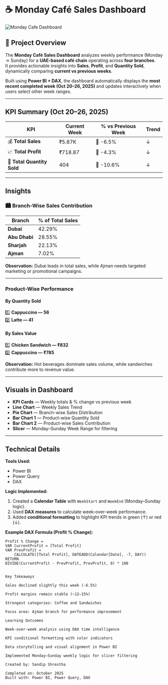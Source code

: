 # ☕ Monday Café Sales Dashboard

![Monday Cafe Dashboard](monday_cafe_dashboard.png)



## 📘 Project Overview
The **Monday Café Sales Dashboard** analyzes weekly performance (Monday → Sunday) for a **UAE-based café chain** operating across **four branches**.  
It provides actionable insights into **Sales**, **Profit**, and **Quantity Sold**, dynamically comparing **current vs previous weeks**.  

Built using **Power BI + DAX**, the dashboard automatically displays the **most recent completed week (Oct 20–26, 2025)** and updates interactively when users select other week ranges.

---

## KPI Summary (Oct 20–26, 2025)

| KPI | Current Week | % vs Previous Week | Trend |
|------|---------------|--------------------|--------|
| 💰 **Total Sales** | ₹5.87K | 🔻 -6.5% | ↓ |
| 📈 **Total Profit** | ₹718.87 | 🔻 -4.3% | ↓ |
| 🛒 **Total Quantity Sold** | 404 | 🔻 -10.6% | ↓ |

---

## Insights

### 🏙️ Branch-Wise Sales Contribution
| Branch | % of Total Sales |
|---------|------------------|
| **Dubai** | 42.29% |
| **Abu Dhabi** | 28.55% |
| **Sharjah** | 22.13% |
| **Ajman** | 7.02% |

**Observation:** Dubai leads in total sales, while Ajman needs targeted marketing or promotional campaigns.

---

###  Product-Wise Performance

#### By Quantity Sold
1️⃣ **Cappuccino — 56**  
2️⃣ **Latte — 41**

#### By Sales Value
1️⃣ **Chicken Sandwich — ₹832**  
2️⃣ **Cappuccino — ₹785**

**Observation:** Hot beverages dominate sales volume, while sandwiches contribute more to revenue value.

---

## Visuals in Dashboard

- **KPI Cards** — Weekly totals & % change vs previous week  
- **Line Chart** — Weekly Sales Trend  
- **Pie Chart** — Branch-wise Sales Distribution  
- **Bar Chart 1** — Product-wise Quantity Sold  
- **Bar Chart 2** — Product-wise Sales Contribution  
- **Slicer** — Monday–Sunday Week Range for filtering  

---

## Technical Details

**Tools Used:**  
- Power BI  
- Power Query  
- DAX  

**Logic Implemented:**
1. Created a **Calendar Table** with `WeekStart` and `WeekEnd` (Monday–Sunday logic).  
2. Used **DAX measures** to calculate week-over-week performance.  
3. Added **conditional formatting** to highlight KPI trends in green (↑) or red (↓).  

**Example DAX Formula (Profit % Change):**
```DAX
Profit % Change =
VAR CurrentProfit = [Total Profit]
VAR PrevProfit =
    CALCULATE([Total Profit], DATEADD(Calendar[Date], -7, DAY))
RETURN
DIVIDE(CurrentProfit - PrevProfit, PrevProfit, 0) * 100


Key Takeaways

Sales declined slightly this week (-6.5%)

Profit margins remain stable (~12–15%)

Strongest categories: Coffee and Sandwiches

Focus area: Ajman branch for performance improvement

Learning Outcomes

Week-over-week analysis using DAX time intelligence

KPI conditional formatting with color indicators

Data storytelling and visual alignment in Power BI

Implemented Monday–Sunday weekly logic for slicer filtering

Created by: Sandip Shrestha

Completed on: October 2025
Built with: Power BI, Power Query, DAX
